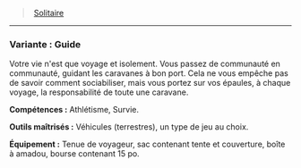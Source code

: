 ﻿---
!SubBackgroundItem
Abilities: Athlétisme, Survie.
MasteredTools: Véhicules (terrestres), un type de jeu au choix.
Equipment: Tenue de voyageur, sac contenant tente et couverture, boîte à amadou, bourse contenant 15 po.
Id: background_solitaire_hd.md#variante--guide
ParentLink: background_solitaire_hd.md#solitaire
Name: 'Variante : Guide'
ParentName: Solitaire
NameLevel: 3
Attributes: {}
---
> [Solitaire](hd_background_solitaire.md)

---

### Variante : Guide

Votre vie n'est que voyage et isolement. Vous passez de communauté en communauté, guidant les caravanes à bon port. Cela ne vous empêche pas de savoir comment sociabiliser, mais vous portez sur vos épaules, à chaque voyage, la responsabilité de toute une caravane.

**Compétences :** Athlétisme, Survie.

**Outils maîtrisés :** Véhicules (terrestres), un type de jeu au choix.

**Équipement :** Tenue de voyageur, sac contenant tente et couverture, boîte à amadou, bourse contenant 15 po.

